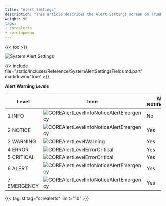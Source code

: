 ```yaml
---
title: "Alert Settings"
description: "This article describes the Alert Settings screen on TrueNAS CORE."
weight: 90
tags:
- corealerts
- coretopmenu
---
```


{{< toc >}}

![System Alert Settings](/images/CORE/12.0/SystemAlertSettings.png "Alert Settings")

{{< include file="static/includes/Reference/SystemAlertSettingsFields.md.part" markdown="true" >}}

**Alert Warning Levels**

| Level | Icon | Alert Notification? |
|-------|------|-------------|
| 1 INFO | ![COREAlertLevelInfoNoticeAlertEmergency](/images/CORE/12.0/COREAlertLevelInfoNoticeAlertEmergency.png "Alert Levels") | No |
| 2 NOTICE | ![COREAlertLevelInfoNoticeAlertEmergency](/images/CORE/12.0/COREAlertLevelInfoNoticeAlertEmergency.png "Alert Levels") | Yes |
| 3 WARNING | ![COREAlertLevelWarning](/images/CORE/12.0/COREAlertLevelWarning.png "Alert Levels") | Yes |
| 4 ERROR | ![COREAlertLevelErrorCritical](/images/CORE/12.0/COREAlertLevelErrorCritical.png "Alert Levels") | Yes |
| 5 CRITICAL | ![COREAlertLevelErrorCritical](/images/CORE/12.0/COREAlertLevelErrorCritical.png "Alert Levels") | Yes |
| 6 ALERT | ![COREAlertLevelInfoNoticeAlertEmergency](/images/CORE/12.0/COREAlertLevelInfoNoticeAlertEmergency.png "Alert Levels") | Yes |
| 7 EMERGENCY | ![COREAlertLevelInfoNoticeAlertEmergency](/images/CORE/12.0/COREAlertLevelInfoNoticeAlertEmergency.png "Alert Levels") | Yes |

{{< taglist tag="corealerts" limit="10" >}}
